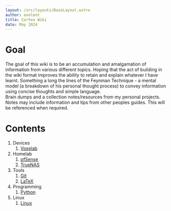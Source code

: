 ```yaml
---
layout: /src/layouts/BaseLayout.astro
author: avolent
title: Cortex Wiki
date: May 2024
---
```


<div class="abstract">

# Goal
The goal of this wiki is to be an accumulation and amalgamation of information from various different topics. Hoping that the act of building in the wiki format improves the ability to retain and explain whatever I have learnt. Something a long the lines of the Feynman Technique - a mental model (a breakdown of his personal thought process) to convey information using concise thoughts and simple language.  
Brain dumps and a collection notes/resources from my personal projects.  
Notes may include information and tips from other peoples guides. This will be referenced when required.

</div>

# Contents
1. Devices
	1. [Voxelab](/pages/devices/voxelab)
2. Homelab
	1. [pfSense](/pages/homelab/pfsense)
	2. [TrueNAS](homelab/truenas.md)
3. Tools
	1. [Git](/pages/tools/git)
	2. [LaTeX](/pages/tools/latex)
4. Programming
	1. [Python](/pages/programming/python)
5. Linux
	1. [Linux](/pages/linux/linux)
    